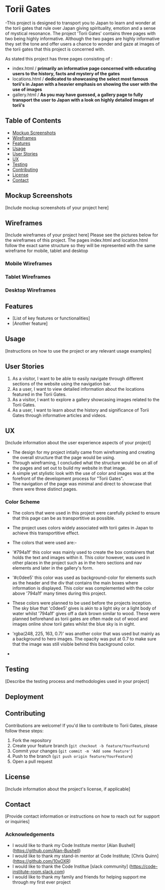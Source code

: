 # Torii Gates

-This project is designed to transport you to Japan to learn and wonder at the torii gates that rule over Japan giving spirituality,
 emotion and a sense of mystical resonance. The project 'Torii Gates' contains three pages with two being highly informative. Although the two pages are highly informative they set the tone and offer users a chance to wonder and gaze at images of the torii gates that this project is concerned with.

 As stated this project has three pages consisting of :
 - index.html / **primarily an informative page concerned with educating users to the history, facts and mystery of the gates**
 - locations.html / **dedicated to showcasing the select most famous torii's in Japan with a heavier emphasis on showing the user with the use of images**
 - gallery.html / **As you may have guessed, a gallery page to fully transport the user to Japan with a look on highly detailed images of torii's**

 ## Table of Contents
- [Mockup Screenshots](#mockup-screenshots)
- [Wireframes](#wireframes)
- [Features](#features)
- [Usage](#usage)
- [User Stories](#user-stories)
- [UX](#ux)
- [Testing](#testing)
- [Contributing](#contributing)
- [License](#license)
- [Contact](#contact)

## Mockup Screenshots
[Include mockup screenshots of your project here]

## Wireframes
[Include wireframes of your project here]
Please see the pictures below for the wireframes of this project. The pages index.html and location.html follow the exact same structure so they will be represented with the same wireframe for mobile, tablet and desktop

### Mobile Wireframes



### Tablet Wireframes



### Desktop Wireframes

## Features
- [List of key features or functionalities]
- [Another feature]



## Usage
[Instructions on how to use the project or any relevant usage examples]


## User Stories
1. As a visitor, I want to be able to easily navigate through different sections of the website using the navigation bar.
2. As a user, I want to view detailed information about the locations featured in the Torii Gates.
3. As a visitor, I want to explore a gallery showcasing images related to the Torii Gates.
4. As a user, I want to learn about the history and significance of Torii Gates through informative articles and videos.


## UX
[Include information about the user experience aspects of your project]
- The design for my project intially came from wireframing and creating the overall structure that the page would be using. 
- Through wireframing, I concluded what the structure would be on all of the pages and set out to build my website in that image.
- A simple yet stylistic look with the use of color and images was at the forefront of the development process for "Torii Gates".
- The navigation of the page was minimal and direct to showcase that there were three distinct pages.

### Color Scheme 
- The colors that were used in this project were carefully picked to ensure that this page can be as transportitive as possible.
- The project uses colors widely associated with torii gates in Japan to achieve this transportitive effect. 
- The colors that were used are:-

-  '#794a1f' this color was mainly used to create the box containers that holds the text and images within it. This color however, was used in other places in the project such as in the hero sections and nav elements and later in the gallery's form.

- '#c0dee5' this color was used as background-color for elements such as the header and the div that contains the main boxes where information is displayed. This color
was complemented with the color above '794a1f' many times during this project. 

- These colors were planned to be used before the projects inception. The sky blue that 'c0dee5' gives is akin to a light sky or a light body of water whilst '794a1f'
gives off a dark brown similar to wood. These were planned beforehand as torii gates are often made out of wood and images online show torii gates whilst the blue sky is in sight.

- 'rgba(248, 225, 163, 0.7)' was another color that was used but mainly as a background to hero images. The opacity was put at 0.7 to make sure that the image was still visible behind this background color. 

-


## Testing
[Describe the testing process and methodologies used in your project]


## Deployment 



## Contributing
Contributions are welcome! If you'd like to contribute to Torii Gates, please follow these steps:
1. Fork the repository
2. Create your feature branch (`git checkout -b feature/YourFeature`)
3. Commit your changes (`git commit -m 'Add some feature'`)
4. Push to the branch (`git push origin feature/YourFeature`)
5. Open a pull request


## License
[Include information about the project's license, if applicable]



## Contact
[Provide contact information or instructions on how to reach out for support or inquiries]





###  Acknowledgements
- I would like to thank my Code Institute mentor [Alan Bushell] (https://github.com/Alan-Bushell)
- I would like to thank my stand-in mentor at Code Institute; [Chris Quinn] (https://github.com/10xOXR)
- I would like to thank the Code Institue [slack community] (https://code-institute-room.slack.com)
- I would like to thank my family and friends for helping support me through my first ever project 



